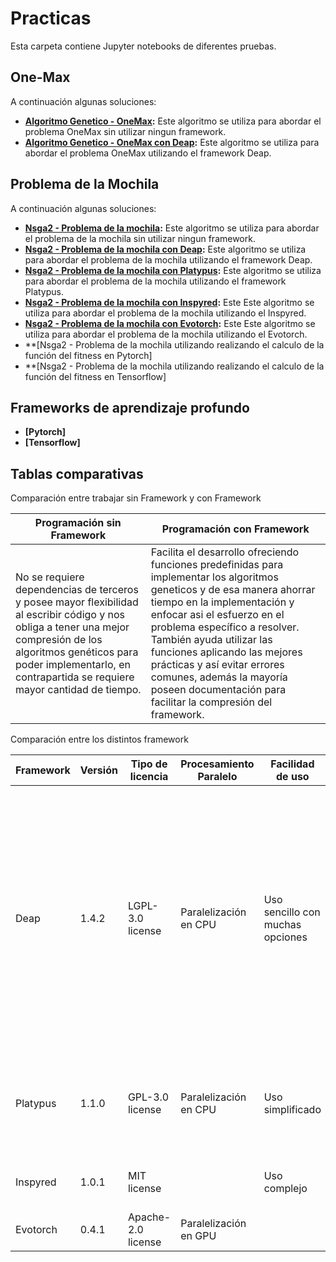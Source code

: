 # Practicas 

Esta carpeta contiene Jupyter notebooks de diferentes pruebas.


## One-Max

A continuación algunas soluciones:

- **[Algoritmo Genetico - OneMax](01Algoritmo_Genetico_OneMax.ipynb):** Este algoritmo se utiliza para abordar el problema OneMax sin utilizar ningun framework.
- **[Algoritmo Genetico - OneMax con Deap](02Algoritmo_Genetico_OneMax_Deap.ipynb):** Este algoritmo se utiliza para abordar el problema OneMax utilizando el framework Deap.
  
## Problema de la Mochila
A continuación algunas soluciones:

- **[Nsga2 - Problema de la mochila](03Problema_de_la_mochila_real.ipynb):** Este algoritmo se utiliza para abordar el problema de la mochila sin utilizar ningun framework.
- **[Nsga2 - Problema de la mochila con Deap](04Problema_de_la_mochila_con_nsga2_Deap.ipynb):** Este algoritmo se utiliza para abordar el problema de la mochila utilizando el framework Deap.
- **[Nsga2 - Problema de la mochila con Platypus](05Problema_de_la_mochila_con_nsga2_Platypus.ipynb):** Este algoritmo se utiliza para abordar el problema de la mochila utilizando el framework Platypus.
- **[Nsga2 - Problema de la mochila con Inspyred](06Problema_de_la_mochila_con_nsga2_Inspyred.ipynb):** Este Este algoritmo se utiliza para abordar el problema de la mochila utilizando el Inspyred.
- **[Nsga2 - Problema de la mochila con Evotorch](06Problema_de_la_mochila_con_nsga2_Inspyred.ipynb):** Este Este algoritmo se utiliza para abordar el problema de la mochila utilizando el Evotorch.
- **[Nsga2 - Problema de la mochila utilizando realizando el calculo de la función del fitness en Pytorch]
- **[Nsga2 - Problema de la mochila utilizando realizando el calculo de la función del fitness en Tensorflow]

## Frameworks de aprendizaje profundo
- **[Pytorch]**
- **[Tensorflow]**

## Tablas comparativas 
Comparación entre trabajar sin Framework y con Framework

| Programación sin Framework  |Programación con Framework|
|--------------|--------------|
|No se requiere dependencias de terceros y posee mayor flexibilidad al escribir código y nos obliga a tener una mejor compresión de los algoritmos genéticos para poder implementarlo, en contrapartida se requiere mayor cantidad de tiempo.    | Facilita el desarrollo ofreciendo funciones predefinidas para implementar los algoritmos geneticos y de esa manera ahorrar tiempo en la implementación y enfocar asi el esfuerzo en el problema específico a resolver. También ayuda utilizar las funciones aplicando las mejores prácticas y así evitar errores comunes, además la mayoría poseen documentación para facilitar la compresión del framework.   |


Comparación entre los distintos framework 

| Framework  | Versión  | Tipo de licencia   | Procesamiento Paralelo  | Facilidad de uso       | Parametrizaciones nativas | Documentación  | Algorithms   |
|------------|----------|--------------------|--------------------------|-------------------------|---------------------------|----------------|--------------|
| Deap       | 1.4.2    | LGPL-3.0 license   | Paralelización en CPU   | Uso sencillo con muchas opciones | SI            | Muy completa    | - Genetic programming using prefix trees Loosely typed, Strongly typed  Automatically defined functions                                                                Evolution strategies (including CMA-ES) /                                                                                                                     Multi-objective optimisation (NSGA-II, NSGA-III, SPEA2, MO-CMA-ES) |
| Platypus   | 1.1.0    | GPL-3.0 license    | Paralelización en CPU   | Uso simplificado        | SI            | Basica         | CMA-ES, NSGA-II, NSGA-III, GDE3, IBEA, MOEA/D, OMOPSO, EpsMOEA, SPEA2 |
| Inspyred   | 1.0.1    | MIT license        |                         | Uso complejo             | Si pero complicada de utilizar | Amplia        | GA, ES, PSO, ACO, SA, PAES, NSGA-II |
| Evotorch   | 0.4.1    | Apache-2.0 license | Paralelización en GPU   |                         | Basica        |                |                |

